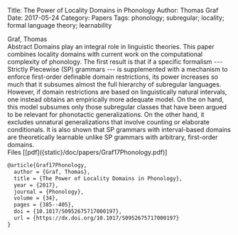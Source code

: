 Title: The Power of Locality Domains in Phonology
Author: Thomas Graf
Date: 2017-05-24
Category: Papers
Tags: phonology; subregular; locality; formal language theory; learnability

<div markdown class="authors">
Graf, Thomas
</div>

<div markdown class="abstract">
<span id="abstract-title">Abstract</span>
Domains play an integral role in linguistic theories.
This paper combines locality domains with current work on the computational complexity of phonology.
The first result is that if a specific formalism --- Strictly Piecewise (SP) grammars --- is supplemented with a mechanism to enforce first-order definable domain restrictions, its power increases so much that it subsumes almost the full hierarchy of subregular languages.
However, if domain restrictions are based on linguistically natural intervals, one instead obtains an empirically more adequate model.
On the on hand, this model subsumes only those subregular classes that have been argued to be relevant for phonotactic generalizations.
On the other hand, it excludes unnatural generalizations that involve counting or elaborate conditionals.
It is also shown that SP grammars with interval-based domains are theoretically learnable unlike SP grammars with arbitrary, first-order domains.
</div>

<div markdown class="files">
<span id="files-title">Files</span>
[[pdf]({static}/doc/papers/Graf17Phonology.pdf)]
</div>

~~~latex
@article{Graf17Phonology,
  author = {Graf, Thomas},
  title = {The Power of Locality Domains in Phonology},
  year = {2017},
  journal = {Phonology},
  volume = {34},
  pages = {385--405},
  doi = {10.1017/S0952675717000197},
  url = {https://dx.doi.org/10.1017/S0952675717000197}
}
~~~
